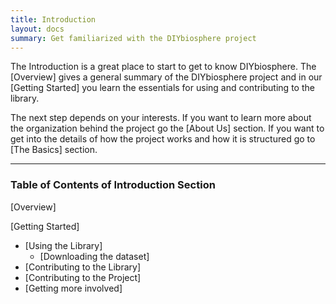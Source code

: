 ```yaml
---
title: Introduction
layout: docs
summary: Get familiarized with the DIYbiosphere project
---
```


The Introduction is a great place to start to get to know DIYbiosphere. The [Overview] gives a general summary of the DIYbiosphere project and in our [Getting Started]  you learn the essentials for using and contributing to the library.

The next step depends on your interests. If you want to learn more about the organization behind the project go the [About Us] section. If you want to get into the details of how the project works and how it is structured go to [The Basics] section.

---

### Table of Contents of **Introduction** Section

[Overview]

[Getting Started]

- [Using the Library]
  - [Downloading the dataset]
- [Contributing to the Library]
- [Contributing to the Project]
- [Getting more involved]

